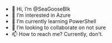 - 👋 Hi, I’m @SeaGooseBlk
- 👀 I’m interested in Azure
- 🌱 I’m currently learning PowerShell
- 💞️ I’m looking to collaborate on not sure
- 📫 How to reach me? Currently, don't.

<!---
SeaGooseBlk/SeaGooseBlk is a ✨ special ✨ repository because its `README.md` (this file) appears on your GitHub profile.
You can click the Preview link to take a look at your changes.
--->
